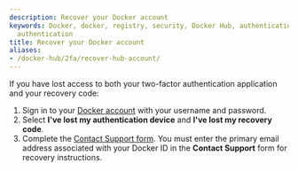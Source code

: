 ```yaml
---
description: Recover your Docker account
keywords: Docker, docker, registry, security, Docker Hub, authentication, two-factor
  authentication
title: Recover your Docker account
aliases:
- /docker-hub/2fa/recover-hub-account/
---
```


If you have lost access to both your two-factor authentication application and your recovery code:

1. Sign in to your [Docker account](https://account.docker.com/login) with your username and password.
2. Select **I've lost my authentication device** and **I've lost my recovery code**.
3. Complete the [Contact Support form](https://hub.docker.com/support/contact/?category=2fa-lockout).
    You must enter the primary email address associated with your Docker ID in the **Contact Support** form for recovery instructions.
    